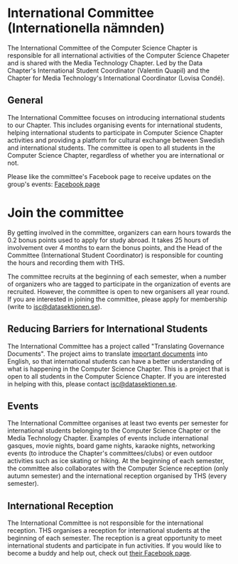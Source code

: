# International Committee (Internationella nämnden)

The International Committee of the Computer Science Chapter is responsible for all international activities of the Computer Science Chapeter and is shared with the Media Technology Chapter. Led by the Data Chapter's International Student Coordinator (Valentin Quapil) and the Chapter for Media Technology's International Coordinator (Lovisa Condé).


## General

The International Committee focuses on introducing international students to our Chapter. This includes organising events for international students, helping international students to participate in Computer Science Chapter activities and providing a platform for cultural exchange between Swedish and international students. The committee is open to all students in the Computer Science Chapter, regardless of whether you are international or not.

Please like the committee's Facebook page to receive updates on the group's events: [Facebook page](https://www.facebook.com/METAInternationalGroup/?eid=ARDdqkLUe2uRu9PZyhqSOZSHFii_V4D0Pyur3l29_TbwBwnJdzM-PPi6HzHEvk_GjVNlp7DBRUWzpQBj)

# Join the committee

By getting involved in the committee, organizers can earn hours towards the 0.2 bonus points used to apply for study abroad. It takes 25 hours of involvement over 4 months to earn the bonus points, and the Head of the Committee (International Student Coordinator) is responsible for counting the hours and recording them with THS.

The committee recruits at the beginning of each semester, when a number of organizers who are tagged to participate in the organization of events are recruited. However, the committee is open to new organisers all year round. If you are interested in joining the committee, please apply for membership (write to [isc@datasektionen.se](mailto:isc@datasektionen.se)).

## Reducing Barriers for International Students

The International Committee has a project called "Translating Governance Documents". The project aims to translate [important documents](https://styrdokument.datasektionen.se/) into English, so that international students can have a better understanding of what is happening in the Computer Science Chapter. This is a project that is open to all students in the Computer Science Chapter. If you are interested in helping with this, please contact [isc@datasektionen.se](mailto:isc@datasektionen.se).

## Events

The International Committee organises at least two events per semester for international students belonging to the Computer Science Chapter or the Media Technology Chapter.
Examples of events include international gasques, movie nights, board game nights, karaoke nights, networking events (to introduce the Chapter's committees/clubs) or even outdoor activities such as ice skating or hiking. At the beginning of each semester, the committee also collaborates with the Computer Science reception (only autumn semester) and the international reception organised by THS (every semester). 

## International Reception

The International Committee is not responsible for the international reception. THS organises a reception for international students at the beginning of each semester. The reception is a great opportunity to meet international students and participate in fun activities. If you would like to become a buddy and help out, check out [their Facebook page](https://www.facebook.com/thsint).
